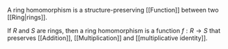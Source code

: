 A ring homomorphism is a structure-preserving [[Function]] between two [[Ring|rings]].

If $R$ and $S$ are rings, then a ring homomorphism is a function $f:R \to S$  that preserves [[Addition]], [[Multiplication]] and [[multiplicative identity]].